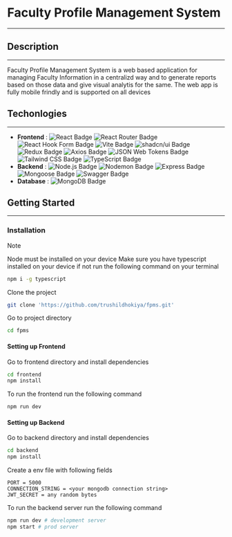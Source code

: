 # Faculty Profile Management System 
---

## Description
---

Faculty Profile Management System is a web based application for managing Faculty Information in a centralizd way and to generate reports based on those data and give visual analytis for the same. The web app is fully mobile frindly and is supported on all devices

## Techonlogies
---
- **Frontend** : ![React Badge](https://img.shields.io/badge/React-61DAFB?logo=react&logoColor=000&style=flat)  ![React Router Badge](https://img.shields.io/badge/React%20Router-CA4245?logo=reactrouter&logoColor=fff&style=flat) ![React Hook Form Badge](https://img.shields.io/badge/React%20Hook%20Form-EC5990?logo=reacthookform&logoColor=fff&style=flat) ![Vite Badge](https://img.shields.io/badge/Vite-646CFF?logo=vite&logoColor=fff&style=flat) ![shadcn/ui Badge](https://img.shields.io/badge/shadcn%2Fui-000?logo=shadcnui&logoColor=fff&style=flat) ![Redux Badge](https://img.shields.io/badge/Redux-764ABC?logo=redux&logoColor=fff&style=flat) ![Axios Badge](https://img.shields.io/badge/Axios-5A29E4?logo=axios&logoColor=fff&style=flat) ![JSON Web Tokens Badge](https://img.shields.io/badge/JSON%20Web%20Tokens-000?logo=jsonwebtokens&logoColor=fff&style=flat) ![Tailwind CSS Badge](https://img.shields.io/badge/Tailwind%20CSS-06B6D4?logo=tailwindcss&logoColor=fff&style=flat) ![TypeScript Badge](https://img.shields.io/badge/TypeScript-3178C6?logo=typescript&logoColor=fff&style=flat)
- **Backend** : ![Node.js Badge](https://img.shields.io/badge/Node.js-393?logo=nodedotjs&logoColor=fff&style=flat) ![Nodemon Badge](https://img.shields.io/badge/Nodemon-76D04B?logo=nodemon&logoColor=fff&style=flat) ![Express Badge](https://img.shields.io/badge/Express-000?logo=express&logoColor=fff&style=flat) ![Mongoose Badge](https://img.shields.io/badge/Mongoose-800?logo=mongoose&logoColor=fff&style=flat)  ![Swagger Badge](https://img.shields.io/badge/Swagger-85EA2D?logo=swagger&logoColor=000&style=flat)
- **Database** : ![MongoDB Badge](https://img.shields.io/badge/MongoDB-47A248?logo=mongodb&logoColor=fff&style=flat)

## Getting Started 
---
### Installation

> [!NOTE]
> Node must be installed on your device
> Make sure you have typescript installed on your device if not run the following command on your terminal

``` bash
npm i -g typescript
```

Clone the project
```bash
git clone 'https://github.com/trushildhokiya/fpms.git'
```

Go to project directory
```bash
cd fpms
```

#### Setting up Frontend

Go to frontend directory and install dependencies

```bash
cd frontend
npm install
```

To run the frontend run the following command
```bash
npm run dev
```

#### Setting up Backend

Go to backend directory and install dependencies
```bash
cd backend
npm install
```
Create a env file with following fields
```env
PORT = 5000
CONNECTION_STRING = <your mongodb connection string>
JWT_SECRET = any random bytes 
```

To run the backend server run the following command
```bash
npm run dev # development server
npm start # prod server
```

